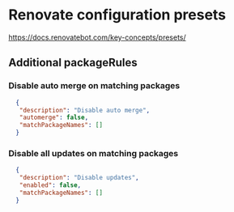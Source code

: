 # Renovate configuration presets

<https://docs.renovatebot.com/key-concepts/presets/>

## Additional packageRules

### Disable auto merge on matching packages

```json
  {
   "description": "Disable auto merge",
   "automerge": false,
   "matchPackageNames": []
  }
```

### Disable all updates on matching packages

```json
  {
   "description": "Disable updates",
   "enabled": false,
   "matchPackageNames": []
  }
```
